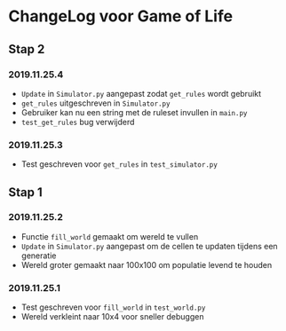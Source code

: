 # ChangeLog voor Game of Life

## Stap 2

### 2019.11.25.4

- `Update` in `Simulator.py` aangepast zodat `get_rules` wordt gebruikt
- `get_rules` uitgeschreven in `Simulator.py`
- Gebruiker kan nu een string met de ruleset invullen in `main.py`
- `test_get_rules` bug verwijderd

### 2019.11.25.3

- Test geschreven voor `get_rules` in `test_simulator.py`

## Stap 1

### 2019.11.25.2

- Functie `fill_world` gemaakt om wereld te vullen
- `Update` in `Simulator.py` aangepast om de cellen te updaten tijdens een generatie
- Wereld groter gemaakt naar 100x100 om populatie levend te houden

### 2019.11.25.1

- Test geschreven voor `fill_world` in `test_world.py`
- Wereld verkleint naar 10x4 voor sneller debuggen
